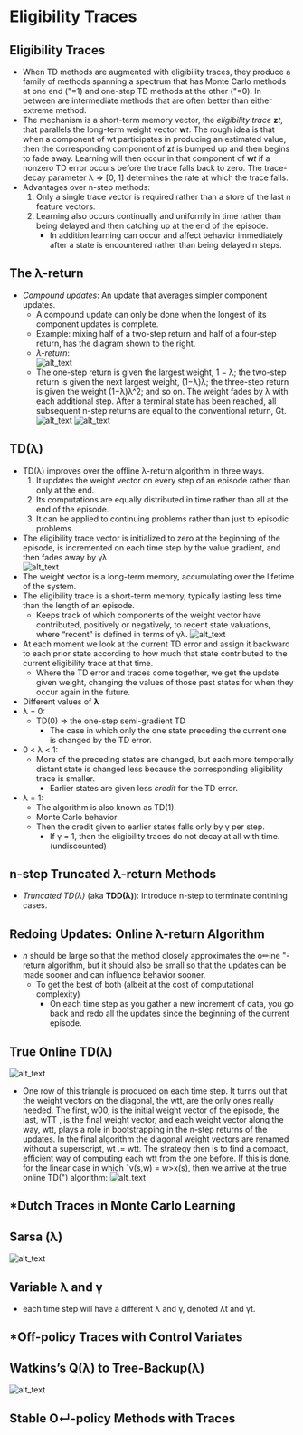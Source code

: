 # __Eligibility Traces__


## **Eligibility Traces**
- When TD methods are augmented with eligibility traces, they produce a family of methods spanning a spectrum that has Monte Carlo methods at one end ("=1) and one-step TD methods at the other ("=0). In between are intermediate methods that are often better than either extreme method.
- The mechanism is a short-term memory vector, the *eligibility trace* **z***t*, that parallels the long-term weight vector **w***t*. The rough idea is that when a component of wt participates in producing an estimated value, then the corresponding component of **z***t* is bumped up and then begins to fade away. Learning will then occur in that component of **w***t* if a nonzero TD error occurs before the trace falls back to zero. The trace-decay parameter λ => [0, 1] determines the rate at which the trace falls.
- Advantages over n-step methods:
    1. Only a single trace vector is required rather than a store of the last n feature vectors.
    2. Learning also occurs continually and uniformly in time rather than being delayed and then catching up at the end of the episode.
        - In addition learning can occur and affect behavior immediately after a state is encountered rather than being delayed n steps.

## **The λ-return**
- *Compound updates*: An update that averages simpler component updates.
    - A compound update can only be done when the longest of its component updates is complete.
    - Example: mixing half of a two-step return and half of a four-step return, has the diagram shown to the right.
    - *λ-return*: <br>
    ![alt_text](..\images\lambda-return.JPG 'image')
    - The one-step return is given the largest weight, 1 − λ; the two-step return is given the next largest weight, (1−λ)λ; the three-step return is given the weight (1−λ)λ^2; and so on. The weight fades by λ with each additional step. After a terminal state has been reached, all subsequent n-step returns are equal to the conventional return, Gt.
    ![alt_text](..\images\lambda-return-graph.JPG 'image')
    ![alt_text](..\images\forward-view.JPG 'image')

## **TD(λ)**
- TD(λ) improves over the offline λ-return algorithm in three ways.
    1. It updates the weight vector on every step of an episode rather than only at the end.
    2. Its computations are equally distributed in time rather than all at the end of the episode.
    3. It can be applied to continuing problems rather than just to episodic problems.
- The eligibility trace vector is initialized to zero at the beginning of the episode, is incremented on each time step by the value gradient, and then fades away by
γλ <br>
![alt_text](..\images\td-lambda.JPG 'image')
- The weight vector is a long-term memory, accumulating over the lifetime of the system.
- The eligibility trace is a short-term memory, typically lasting less time than the length of an episode.
    - Keeps track of which components of the weight vector have contributed, positively or negatively, to recent state valuations, where “recent” is defined in terms of γλ.
![alt_text](..\images\backward-view.JPG 'image')
- At each moment we look at the current TD error and assign it backward to each prior state according to how much that state contributed to the current eligibility trace at that time.
    - Where the TD error and traces come together, we get the update given weight, changing the values of those past states for when they occur again in the future.
- Different values of **λ**
- λ = 0:
    - TD(0) => the one-step semi-gradient TD
        - The case in which only the one state preceding the current one is changed by the TD error.
- 0 < λ < 1:
    - More of the preceding states are changed, but each more temporally distant state is changed less because the corresponding eligibility trace is smaller.
        - Earlier states are given less *credit* for the TD error.
- λ = 1:
    - The algorithm is also known as TD(1).
    - Monte Carlo behavior
    - Then the credit given to earlier states falls only by γ per step.
        - If γ = 1, then the eligibility traces do not decay at all with time. (undiscounted)

## **n-step Truncated λ-return Methods**
- *Truncated TD(λ)* (aka **TDD(λ)**): Introduce n-step to terminate contining cases.

## **Redoing Updates: Online λ-return Algorithm**
- *n* should be large so that the method closely approximates the o✏ine "-return algorithm, but it should also be small so that the updates can be made sooner and can influence behavior sooner.
    - To get the best of both (albeit at the cost of computational complexity)
        - On each time step as you gather a new increment of data, you go back and redo all the updates since the beginning of the current episode.

## **True Online TD(λ)**
![alt_text](..\images\triangle.JPG 'image')
- One row of this triangle is produced on each time step. It turns out that the weight vectors on the diagonal, the wtt, are the only ones really needed. The first, w00, is the initial weight vector of the episode, the last, wTT , is the final weight vector, and each weight vector along the way, wtt, plays a role in bootstrapping in the n-step returns of the updates. In the final algorithm the diagonal weight vectors are renamed without a superscript, wt .= wtt. The strategy then is to find a compact, efficient way of computing each wtt from the one before. If this is done, for the linear case in which ˆv(s,w) = w>x(s), then we arrive at the true online TD(") algorithm:
![alt_text](..\images\online-td.JPG 'image')

## ***Dutch Traces in Monte Carlo Learning**

## **Sarsa (λ)**
![alt_text](..\images\sarsa-lambda.JPG 'image')

## **Variable λ and γ**
- each time step will have a different λ and γ, denoted λt and γt.

## ***Off-policy Traces with Control Variates**

## **Watkins’s Q(λ) to Tree-Backup(λ)**
![alt_text](..\images\watsons-q.JPG 'image')

## **Stable O↵-policy Methods with Traces**

